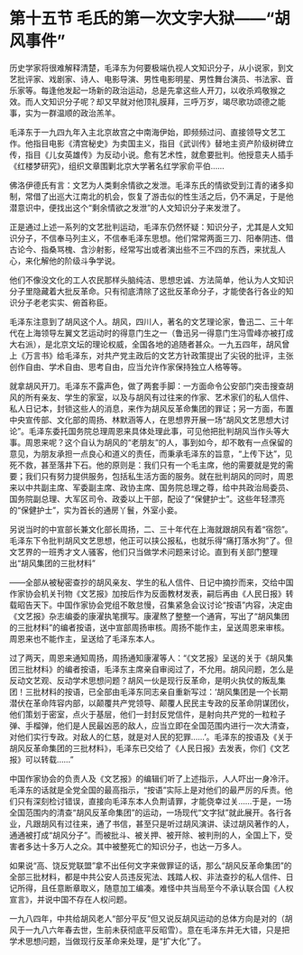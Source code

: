 # 第十五节 毛氏的第一次文字大狱——“胡风事件”

历史学家将很难解释清楚，毛泽东为何要极端仇视人文知识分子，从小说家，到文艺批评家、戏剧家、诗人、电影导演、男性电影明星、男性舞台演员、书法家、音乐家等。每逢他发起一场新的政治运动，总是先拿这些人开刀，以收杀鸡敬猴之效。而人文知识分子呢？却又早就对他顶礼膜拜，三呼万岁，竭尽歌功颂德之能事，实为一群温顺的政治羔羊。

毛泽东于一九四九年入主北京故宫之中南海伊始，即频频过问、直接领导文艺工作。他指目电影《清宫秘史》为卖国主义，指目《武训传》替地主资产阶级树碑立传，指目《儿女英雄传》为反动小说。愈有艺术性，就愈要批判。他授意夫人插手《红楼梦研究》，组织文章围剿北京大学著名红学家俞平伯……

佛洛伊德氏有言：文艺为人类剩余情欲之发泄。毛泽东氏的情欲受到江青的诸多抑制，常借了出巡大江南北的机会，恢复了游击似的性生活之后，仍不满足，于是他潜意识中，便找出这个“剩余情欲之发泄”的人文知识分子来发泄了。

正是通过上述一系列的文艺批判运动，毛泽东仍然怀疑：知识分子，尤其是人文知识分子，不信奉马列主义，不信奉毛泽东思想。他们常常两面三刀、阳奉阴违、借古论今、指桑骂槐、含沙射影，经常写出或者演出些不三不四的东西，来扰乱人心，来化解他的阶级斗争学说。

他们不像没文化的工人农民那样头脑纯洁、思想忠诚、方法简单，他认为人文知识分子里隐藏着大批反革命。只有彻底清除了这批反革命分子，才能使各行各业的知识分子老老实实、俯首称臣。

毛泽东注意到了胡风这个人。胡风，四川人，著名的文艺理论家，鲁迅二、三十年代在上海领导左翼文艺运动时的得意门生之一（鲁迅另一得意门生冯雪峰亦被打成大右派），是北京文坛的理论权威，全国各地的追随者甚众。一九五四年，胡风曾上《万言书》给毛泽东，对共产党主政后的文艺方针政策提出了尖锐的批评，主张创作自由、学术自由、思考自由，应当允许作家保持独立人格等等。

就拿胡风开刀。毛泽东不露声色，做了两套手脚：一方面命令公安部门突击搜查胡风的所有亲友、学生的家室，以及与胡风有过往来的作家、艺术家们的私人信件、私人日记本，封锁这些人的消息，来作为胡风反革命集团的罪证；另一方面，布置中央宣传部、文化部的周扬、林默涵等人，在思想界开展一场“胡风文艺思想大讨论”。毛泽东委托国务院总理周恩来具体处理此事，可见他把批判胡风当作头等大事。周恩来呢？这个自认为胡风的“老朋友”的人，事到如今，却不敢有一点保留的意见，为朋友承担一点良心和道义的责任，而秉承毛泽东的旨意，“上传下达”，见死不救，甚至落井下石。他的原则是：我们只有一个毛主席，他的需要就是党的需要；我们只有努力提供服务，包括私生活方面的服务。就在批判胡风的同时，周恩来以中共副主席、军委副主席、政协主席、国务院总理之尊，给中共政治局委员、国务院副总理、大军区司令、政委以上干部，配设了“保健护士”。这些年轻漂亮的“保健护士”，实为首长的通房丫鬟，外室小妾。

另说当时的中宣部长兼文化部长周扬，二、三十年代在上海就跟胡风有着“宿怨”。毛泽东下令批判胡风文艺思想，他正可以挟公报私，也就乐得“痛打落水狗”了。但文艺界的一班秀才文人骚客，他们只当做学术问题来讨论。直到有关部门整理出“胡风集团的三批材料”

——全部从被秘密查抄的胡风亲友、学生的私人信件、日记中摘抄而来，交给中国作家协会机关刊物《文艺报》加按后作为反面教材发表，嗣后再由《人民日报》转载昭告天下。中国作家协会党组不敢怠慢，召集紧急会议讨论“按语”内容，决定由《文艺报》杂志编委的康濯执笔撰写。康濯熬了整整一个通宵，写出了“胡风集团的三批材料”的编者按语，送中宣部周扬审核。周扬不能作主，呈送周恩来审核。周恩来也不能作主，呈送给了毛泽东本人。

过了两天，周恩来通知周扬，周扬通知康濯等人：“《文艺报》呈送的关于《胡风集团三批材料》的编者按语，毛泽东主席亲自审阅过了，不允用。胡风问题，怎么是反动文艺观、反动学术思想问题？胡风一伙是现行反革命，是明火执仗的叛乱集团！三批材料的按语，已全部由毛泽东同志亲自重新写过：‘胡风集团是一个长期潜伏在革命阵容内部，以颠覆共产党领导、颠覆人民民主专政的反革命阴谋团伙，他们策划于密室，点火于基层，他们一封封反党信件，是射向共产党的一粒粒子弹、手榴弹，他们是人民最凶恶的敌人，应当立即在全国范围内进行一次大清查，对他们实行专政。对敌人的仁慈，就是对人民的犯罪……’。毛泽东的按语及《关于胡风反革命集团的三批材料》，毛泽东已交给了《人民日报》去发表，你们《文艺报》可以转载……”

中国作家协会的负责人及《文艺报》的编辑们听了上述指示，人人吓出一身冷汗。毛泽东的话就是全党全国的最高指示，“按语”实际上是对他们的最严厉的斥责。他们只有深刻检讨错误，直接向毛泽东本人负荆请罪，才能侥幸过关……于是，一场全国范围内的清查“胡风反革命集团”的运动，一场现代“文字狱”就此展开。各行各业，凡跟胡风有过往来，通了书信，甚至只是听过胡风演讲、读过胡风著作的人，通通被打成“胡风分子”。而被批斗、被关押、被开除、被判刑的人，全国上下，受害者多达十多万人之众。其中被整死亡的知识分子，也达一万多人。

如果说“高、饶反党联盟”拿不出任何文字来做罪证的话，那么“胡风反革命集团”的全部三批材料，都是中共公安人员违反宪法、践踏人权、非法查抄的私人信件、日记所得，且任意断章取义，随意加工编凑。难怪中共当局至今不承认联合国《人权宣言》，并说中国不存在人权问题。

一九八四年，中共给胡风老人“部分平反”但又说反胡风运动的总体方向是对的（胡风于一九八六年春去世，生前未获彻底平反昭雪）。意在毛泽东并无大错，只是把学术思想问题，当做现行反革命来处理，是“扩大化”了。

